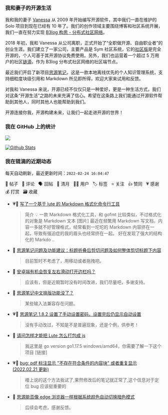 ### 我和妻子的开源生活

我和我的妻子 [Vanessa](https://github.com/Vanessa219) 从 2009 年开始编写开源软件，其中我们一直在维护的 Solo 项目到现在已经有 10 年了。我们的创作领域主要围绕博客和社区系统开展，我们一直在努力实现 [B3log 构思 - 分布式社区网络](https://ld246.com/article/1546941897596)。

2018 年初，我和 Vanessa 从公司离职，正式开始了“全职做开源、自由职业者”的创业生涯。我们建立了一家公司，主要产品是 Sym 社区系统，它的[社区版](https://github.com/88250/symphony)是完全开源的，个人可基于其开源协议免费使用。另外，我们也运营着一个超过 5 万用户的社区[链滴](https://ld246.com)，作为 B3log 分布式社区网络的社区端节点。

最近我们开启了新项目[思源笔记](https://github.com/siyuan-note/siyuan)，这是一款本地离线优先的个人知识管理系统，支持细粒度块级引用和 Markdown 所见即所得，欢迎大家来试用和反馈。

对我和 Vanessa 来说，开源已经不仅仅只是一种爱好，更是一种生活方式，我们对这条“开源生活”之路的未来充满了信心。希望在这条路上我们能通过开源软件帮助到其他人，同时其他人也能帮助到我们。

开源连接你我，开源构建未来，让我们一起走进开源的世界！

### 我在 GitHub 上的统计

<a title="Hits" target="_blank" href="https://github.com/88250/88250"><img src="https://hits.b3log.org/88250/88250.svg"></a>

[![Github Stats](https://github-readme-stats.vercel.app/api?username=88250&theme=tokyonight&show_icons=true)](https://github.com/88250)

<!--events start -->

### 我在链滴的近期动态

每天自动刷新，最近更新时间：`2022-02-24 16:04:47`

📝 帖子 &nbsp; 💬 评论 &nbsp; 🗣 回帖 &nbsp; 🌙 清月 &nbsp; 👨‍💻 用户 &nbsp; 🏷️ 标签 &nbsp; ⭐️ 关注 &nbsp; 👍 赞同 &nbsp; 💗 感谢 &nbsp; 💰 打赏 &nbsp; 🗃 收藏

* 💗📝 [写了一个基于 lute 的 Markdown 格式化命令行工具](https://ld246.com/article/1645682077275)

  > 简介 💡 一款 Markdown 格式化工具，和 gofmt 比较类似，不过格式化的对象是 Markdown 文本 [图片] 最近在频繁用 Markdown 写文档，内容一多就不好管理格式，经常看到一坨坨的 Markdown 内容挤在一起，导致有强迫症的我的眉头也经常挤在一起。 好在发现了强大的结构化的 Markdo ..
* 💬 [思源笔记问题及功能建议：标题折叠后剪切问题及如何整体剪切标题下内容](https://ld246.com/article/1645611341985/comment/1645632204306#comments)

  > 目前暂时不考虑了，用移动或者拖拽吧。
* 💬 [安卓端有机会恢复左右滑动打开边栏吗？](https://ld246.com/article/1645630638725/comment/1645632058318#comments)

  > 应该有，但是近期暂时没有时间改进，我们尽量吧，多谢支持。
* 💬 [思源笔记中文排版功能没了？](https://ld246.com/article/1644656870568/comment/1645630471782#comments)

  > 某些输入法兼容存在问题。
* 💗💬 [思源笔记 1.8.2 设置了手动设置密码，设置完后仍显示自动设置](https://ld246.com/article/1645176285725/comment/1645626586118#comments)

  > 没有手动改过，不知是不是普遍现象，还是个例，供参考！
* 💬 [请问怎样才能把 Lute 怎么打包成 js](https://ld246.com/article/1645625554169/comment/1645626480988#comments)

  > 我这里是 go version go1.17.5 windows/amd64，你需要了解一下这个项目 [链接]
* 💗💬 [bug: pdf 标注显示 "不存在符合条件的内容块" 或者重复显示 (2022.02.21 更新)](https://ld246.com/article/1645411987045/comment/1645625940699#comments)

  > 楼上说的这个方法我试了,果然修改后的笔记就正常了,这个信息对于定位 bug 应该挺重要的
* 💬 [思源能否像 edge 浏览器一样根据系统颜色自动切换暗色模式](https://ld246.com/article/1645616549288/comment/1645619318189#comments)

  > 后续会考虑，感谢反馈。


<!--events end -->

